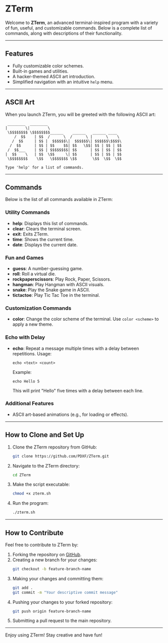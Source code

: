 # ZTerm

Welcome to **ZTerm**, an advanced terminal-inspired program with a variety of fun, useful, and customizable commands. Below is a complete list of commands, along with descriptions of their functionality.

---

## Features

- Fully customizable color schemes.
- Built-in games and utilities.
- A hacker-themed ASCII art introduction.
- Simplified navigation with an intuitive `help` menu.

---

## ASCII Art

When you launch ZTerm, you will be greeted with the following ASCII art:

```
 ________  ________                                 
|        \|        \                                
 \$$$$$$$$ \$$$$$$$$______    ______   ______ ____  
    /  $$    | $$  /      \  /      \ |      \    \ 
   /  $$     | $$ |  $$$$$$\|  $$$$$$\| $$$$$$\$$$$\
  /  $$      | $$ | $$    $$| $$   \$$| $$ | $$ | $$
 /  $$___    | $$ | $$$$$$$$| $$      | $$ | $$ | $$
|  $$    \   | $$  \$$     \| $$      | $$ | $$ | $$
 \$$$$$$$$    \$$   \$$$$$$$ \$$       \$$  \$$  \$$

Type 'help' for a list of commands.
```

---

## Commands

Below is the list of all commands available in ZTerm:

### Utility Commands

- **help**: Displays this list of commands.
- **clear**: Clears the terminal screen.
- **exit**: Exits ZTerm.
- **time**: Shows the current time.
- **date**: Displays the current date.

### Fun and Games

- **guess**: A number-guessing game.
- **roll**: Roll a virtual die.
- **rockpaperscissors**: Play Rock, Paper, Scissors.
- **hangman**: Play Hangman with ASCII visuals.
- **snake**: Play the Snake game in ASCII.
- **tictactoe**: Play Tic Tac Toe in the terminal.

### Customization Commands

- **color**: Change the color scheme of the terminal. Use `color <scheme>` to apply a new theme.

### Echo with Delay

- **echo**: Repeat a message multiple times with a delay between repetitions. Usage:
  ```
  echo <text> <count>
  ```
  Example:
  ```
  echo Hello 5
  ```
  This will print "Hello" five times with a delay between each line.

### Additional Features

- ASCII art-based animations (e.g., for loading or effects).

---

## How to Clone and Set Up

1. Clone the ZTerm repository from GitHub:
   ```bash
   git clone https://github.com/PDXF/ZTerm.git
   ```
2. Navigate to the ZTerm directory:
   ```bash
   cd ZTerm
   ```
3. Make the script executable:
   ```bash
   chmod +x zterm.sh
   ```
4. Run the program:
   ```bash
   ./zterm.sh
   ```

---

## How to Contribute

Feel free to contribute to ZTerm by:

1. Forking the repository on [GitHub](https://github.com/PDXF/ZTerm).
2. Creating a new branch for your changes:
   ```bash
   git checkout -b feature-branch-name
   ```
3. Making your changes and committing them:
   ```bash
   git add .
   git commit -m "Your descriptive commit message"
   ```
4. Pushing your changes to your forked repository:
   ```bash
   git push origin feature-branch-name
   ```
5. Submitting a pull request to the main repository.

---

Enjoy using ZTerm! Stay creative and have fun!

